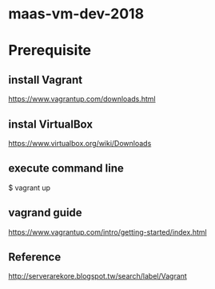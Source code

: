 # maas-vm-dev-2018
# Prerequisite
## install Vagrant
https://www.vagrantup.com/downloads.html

## instal VirtualBox
https://www.virtualbox.org/wiki/Downloads

## execute command line
$ vagrant up

## vagrand guide
https://www.vagrantup.com/intro/getting-started/index.html

## Reference
http://serverarekore.blogspot.tw/search/label/Vagrant
